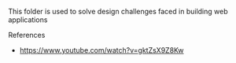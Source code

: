 This folder is used to solve design challenges faced in building web applications

References 
- https://www.youtube.com/watch?v=gktZsX9Z8Kw
